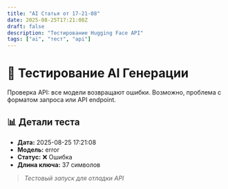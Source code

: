```yaml
---
title: "AI Статья от 17-21-08"
date: 2025-08-25T17:21:08Z
draft: false
description: "Тестирование Hugging Face API"
tags: ["ai", "тест", "api"]
---
```


# 🚀 Тестирование AI Генерации

Проверка API: все модели возвращают ошибки. Возможно, проблема с форматом запроса или API endpoint.

## 📊 Детали теста

- **Дата:** 2025-08-25 17:21:08
- **Модель:** error
- **Статус:** ❌ Ошибка
- **Длина ключа:** 37 символов

> *Тестовый запуск для отладки API*
